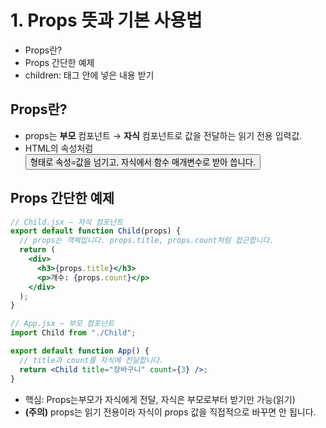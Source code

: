 # 1. Props 뜻과 기본 사용법

- Props란?
- Props 간단한 예제
- children: 태그 안에 넣은 내용 받기

## Props란?

- props는 **부모** 컴포넌트 → **자식** 컴포넌트로 값을 전달하는 읽기 전용 입력값.
- HTML의 속성처럼 <Button color="blue" /> 형태로 속성=값을 넘기고, 자식에서 함수 매개변수로 받아 씁니다.

## Props 간단한 예제

```jsx
// Child.jsx — 자식 컴포넌트
export default function Child(props) {
  // props는 객체입니다. props.title, props.count처럼 접근합니다.
  return (
    <div>
      <h3>{props.title}</h3>
      <p>개수: {props.count}</p>
    </div>
  );
}
```

```jsx
// App.jsx — 부모 컴포넌트
import Child from "./Child";

export default function App() {
  // title과 count를 자식에 전달합니다.
  return <Child title="장바구니" count={3} />;
}
```

- 핵심: Props는부모가 자식에게 전달, 자식은 부모로부터 받기만 가능(읽기)
- **(주의)** props는 읽기 전용이라 자식이 props 값을 직접적으로 바꾸면 안 됩니다.
